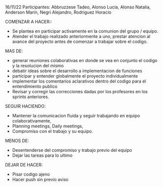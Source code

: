 16/11/22
Participantes: Abbruzzese Tadeo, Alonso Lucia, Alonso Natalia, Anderson Marin,
Negri Alejandro, Rodriguez Horacio

COMENZAR A HACER::
- Se plantea en participar activamente en la comunion del grupo / equipo. 
- Atender el trabajo realizado anteriormente a uno, prestar atencion al avance del 
proyecto antes de comenzar a trabajar sobre el codigo.

MAS DE: 
- generar reuniones colaborativas en donde se vea en conjunto el codigo y la resolucion del mismo
- debatir ideas sobre el desarrollo a implementacion de funciones
- participar y entender globalmente el proyecto individualmente
- implementar los comentarios aclarativos dentro del codigo para el entendimiento publico
- Revisar y corregir las correcciones dadas por los profesores en los sprints anteriores.


SEGUIR HACIENDO:
- Mantener la comunicacion fluida y seguir trabajando en equipo colaborativamente, 
- Planning meetings, Daily meetings,
- Compromiso con el trabajo y su equipo.


MENOS DE:
- Desentenderse del compromiso y trabajo previo del equipo
- Dejar las tareas para lo ultimo

DEJAR DE HACER:
- Pisar codigo ajeno
- Hacer push sin previo aviso
